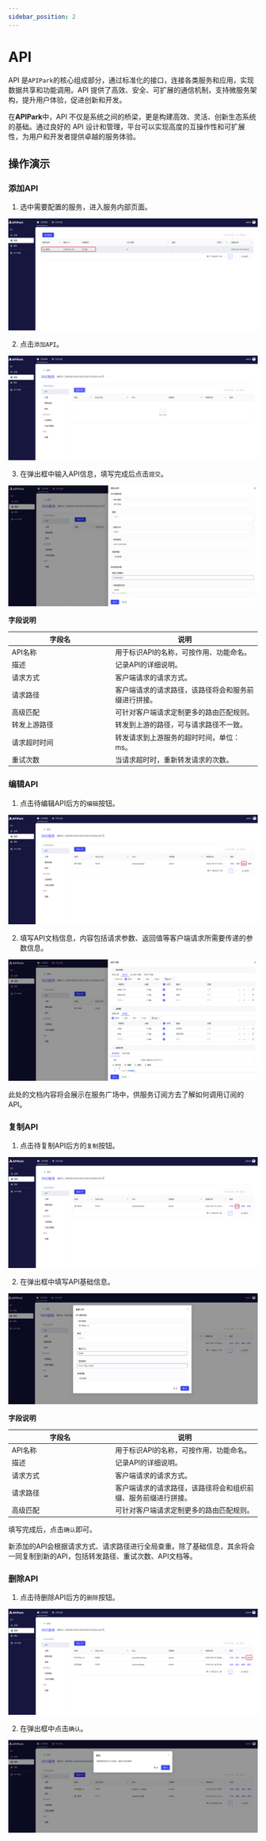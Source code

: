 ```yaml
---
sidebar_position: 2
---
```


# API

API 是`APIPark`的核心组成部分，通过标准化的接口，连接各类服务和应用，实现数据共享和功能调用。API 提供了高效、安全、可扩展的通信机制，支持微服务架构，提升用户体验，促进创新和开发。

在**APIPark**中，API 不仅是系统之间的桥梁，更是构建高效、灵活、创新生态系统的基础。通过良好的 API 设计和管理，平台可以实现高度的互操作性和可扩展性，为用户和开发者提供卓越的服务体验。

## 操作演示
### 添加API

1. 选中需要配置的服务，进入服务内部页面。

![](images/2024-08-14/cf9e5cd3b52f3977f4e5503e01234a4e538d9d9c1433c2ed9294e7de4afd00e5.png)

2. 点击`添加API`。

![](images/2024-08-14/f2448c1c54a34932439231c739c511bd46c1dfec5e0ba7c90d892b598567c6db.png)  

3. 在弹出框中输入API信息，填写完成后点击`提交`。

![](images/2024-08-14/3ec5df3d14e4d4ba7545dbb42670e78cc9acb6a6170630458cb2f46903959774.png)  

**字段说明**

<table><thead><tr><th width="195">字段名</th><th>说明</th></tr></thead><tbody><tr><td>API名称</td><td>用于标识API的名称，可按作用、功能命名。</td></tr><tr><td>描述</td><td>记录API的详细说明。</td></tr><tr><td>请求方式</td><td>客户端请求的请求方式。</td></tr><tr><td>请求路径</td><td>客户端请求的请求路径，该路径将会和服务前缀进行拼接。</td></tr><tr><td>高级匹配</td><td>可针对客户端请求定制更多的路由匹配规则。</td></tr><tr><td>转发上游路径</td><td>转发到上游的路径，可与请求路径不一致。</td></tr><tr><td>请求超时时间</td><td>转发请求到上游服务的超时时间，单位：ms。</td></tr><tr><td>重试次数</td><td>当请求超时时，重新转发请求的次数。</td></tr></tbody></table>

### 编辑API

1. 点击待编辑API后方的`编辑`按钮。

![](images/2024-08-14/41f8a41c79d9d4a1c363d12798c7ce1986f240e615082feb7c5bef96e967a216.png) 

2. 填写API文档信息，内容包括请求参数、返回值等客户端请求所需要传递的参数信息。

![](images/2024-08-14/5d379ab1769b312e7b0015249f65bdebbe7bd32846ccd11e78f64e3bdcfd3eb8.png)  

此处的文档内容将会展示在服务广场中，供服务订阅方去了解如何调用订阅的API。

### 复制API

1. 点击待复制API后方的`复制`按钮。

![](images/2024-08-14/3edb3a4f4afaa384d9a9b99b2e2acf5b6246fb25edaf3bc34e1919d5dfa2b443.png)  


2. 在弹出框中填写API基础信息。

![](images/2024-08-14/32522186e07f8a6bda26790d0531086940c2c39b9558dfae9c643c05d8c2a98a.png)  


**字段说明**

<table><thead><tr><th width="195">字段名</th><th>说明</th></tr></thead><tbody><tr><td>API名称</td><td>用于标识API的名称，可按作用、功能命名。</td></tr><tr><td>描述</td><td>记录API的详细说明。</td></tr><tr><td>请求方式</td><td>客户端请求的请求方式。</td></tr><tr><td>请求路径</td><td>客户端请求的请求路径，该路径将会和组织前缀、服务前缀进行拼接。</td></tr><tr><td>高级匹配</td><td>可针对客户端请求定制更多的路由匹配规则。</td></tr></tbody></table>

填写完成后，点击`确认`即可。

新添加的API会根据请求方式、请求路径进行全局查重。除了基础信息，其余将会一同复制到新的API，包括转发路径、重试次数、API文档等。

### 删除API
1. 点击待删除API后方的`删除`按钮。

![](images/2024-08-14/03eddc92ac67816a8f0f6959d272076460112ecef284eb55e7e100921f76374f.png)  

2. 在弹出框中点击`确认`。

![](images/2024-08-14/c8a6a3ef88e166476b267c09389562b403bafefc771f24fb8af89bcf6d365f85.png)  
